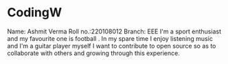 # CodingW

Name: Ashmit Verma
Roll no.:220108012
Branch: EEE
I'm a sport enthusiast and my favourite one is football . In my spare time I enjoy listening music and I'm a guitar player myself
I want to contribute to open source so as to collaborate with others and growing through this experience.
